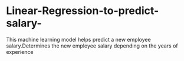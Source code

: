 # Linear-Regression-to-predict-salary-
This machine learning model helps predict a new employee salary.Determines the new employee salary depending on the years of experience
